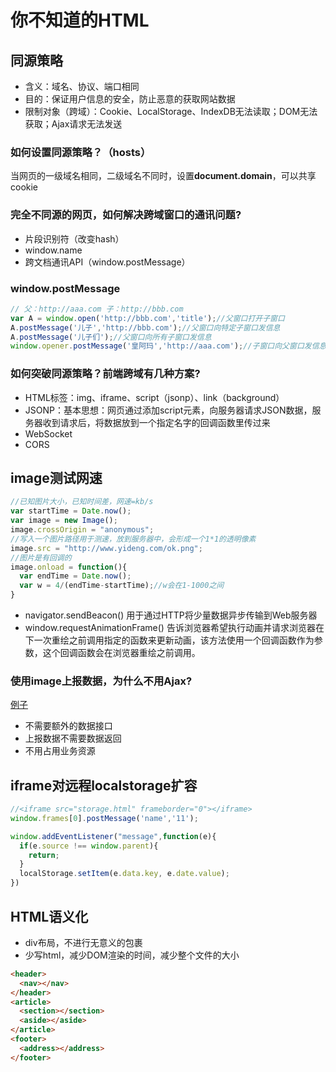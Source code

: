 # 你不知道的HTML

## 同源策略

* 含义：域名、协议、端口相同
* 目的：保证用户信息的安全，防止恶意的获取网站数据
* 限制对象（跨域）：Cookie、LocalStorage、IndexDB无法读取；DOM无法获取；Ajax请求无法发送

### 如何设置同源策略？（hosts）

当网页的一级域名相同，二级域名不同时，设置**document.domain**，可以共享cookie

### 完全不同源的网页，如何解决跨域窗口的通讯问题?

* 片段识别符（改变hash）
* window.name
* 跨文档通讯API（window.postMessage）

### window.postMessage

```javascript
// 父：http://aaa.com 子：http://bbb.com
var A = window.open('http://bbb.com','title');//父窗口打开子窗口
A.postMessage('儿子','http://bbb.com');//父窗口向特定子窗口发信息
A.postMessage('儿子们');//父窗口向所有子窗口发信息
window.opener.postMessage('皇阿玛','http://aaa.com');//子窗口向父窗口发信息
```

### 如何突破同源策略？前端跨域有几种方案?

* HTML标签：img、iframe、script（jsonp）、link（background）
* JSONP：基本思想：网页通过添加script元素，向服务器请求JSON数据，服务器收到请求后，将数据放到一个指定名字的回调函数里传过来
* WebSocket
* CORS

## image测试网速

```javascript
//已知图片大小，已知时间差，网速=kb/s
var startTime = Date.now();
var image = new Image();
image.crossOrigin = "anonymous";
//写入一个图片路径用于测速，放到服务器中，会形成一个1*1的透明像素
image.src = "http://www.yideng.com/ok.png";
//图片是有回调的
image.onload = function(){
  var endTime = Date.now();
  var w = 4/(endTime-startTime);//w会在1-1000之间
}
```

* navigator.sendBeacon() 用于通过HTTP将少量数据异步传输到Web服务器
* window.requestAnimationFrame() 告诉浏览器希望执行动画并请求浏览器在下一次重绘之前调用指定的函数来更新动画，该方法使用一个回调函数作为参数，这个回调函数会在浏览器重绘之前调用。

### 使用image上报数据，为什么不用Ajax?

[例子](https://gsp0.baidu.com/5aAHeD3nKhI2p27j8IqW0jdnxx1xbK/tb/pms/img/st.gif?ts=55w&t=time&sid=jktkesaqljy&dv=3&page=110_25&p=110&z_mapload_first_normal_cityindex=1691)

* 不需要额外的数据接口
* 上报数据不需要数据返回
* 不用占用业务资源

## iframe对远程localstorage扩容

```javascript
//<iframe src="storage.html" frameborder="0"></iframe>
window.frames[0].postMessage('name','11');
```

```javascript
window.addEventListener("message",function(e){
  if(e.source !== window.parent){
    return;
  }
  localStorage.setItem(e.data.key, e.date.value);
})
```

## HTML语义化

* div布局，不进行无意义的包裹
* 少写html，减少DOM渲染的时间，减少整个文件的大小

```html
<header>
  <nav></nav>
</header>
<article>
  <section></section>
  <aside></aside>
</article>
<footer>
  <address></address>
</footer>
```



